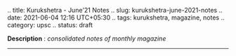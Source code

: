.. title: Kurukshetra - June'21 Notes
.. slug: kurukshetra-june-2021-notes
.. date: 2021-06-04 12:16 UTC+05:30
.. tags: kurukshetra, magazine, notes
.. category: upsc
.. status: draft

**Description** : *consolidated notes of monthly magazine*

***
<!-- TEASER_END -->
